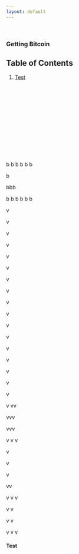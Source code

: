 ```yaml
---
layout: default
---
```

<br/>

### Getting Bitcoin

## Table of Contents

1.  [Test](#test)

<br/>
<br/>
<br/>
<br/>
<br/>
<br/>
<br/><br/>
<br/>
<br/>
<br/>
<br/>
b
b
b
b
b
b



b

bbb



b
b
b
b
b
b




v

v

v

v

v

v

v

v

v

v

v

v


v

v

v

v

v


v
vv


vvv



vvv


v
v
v


v

v

v



vv

v
v
v



v
v


v
v

v
v
v


#### Test
